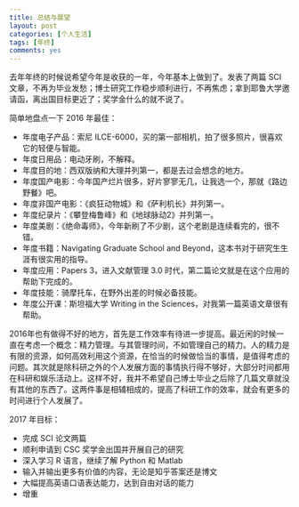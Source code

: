 ```yaml
---
title: 总结与展望
layout: post
categories: [个人生活]
tags: [年终]
comments: yes
---
```


去年年终的时候说希望今年是收获的一年，今年基本上做到了。发表了两篇 SCI 文章，不再为毕业发愁；博士研究工作稳步顺利进行，不再焦虑；拿到耶鲁大学邀请函，离出国目标更近了；奖学金什么的就不说了。

简单地盘点一下 2016 年最佳：

- 年度电子产品：索尼 ILCE-6000，买的第一部相机，拍了很多照片，很喜欢它的轻便与智能。
- 年度日用品：电动牙刷，不解释。
- 年度目的地：西双版纳和大理并列第一，都是去过会想念的地方。
- 年度国产电影：今年国产烂片很多，好片寥寥无几，让我选一个，那就《路边野餐》吧。
- 年度非国产电影：《疯狂动物城》和《萨利机长》并列第一。
- 年度纪录片：《攀登梅鲁峰》和《地球脉动2》并列第一。
- 年度美剧：《绝命毒师》，今年新刷了不少剧，这个老剧是连续看完的，很不错。
- 年度书籍：Navigating Graduate School and Beyond，这本书对于研究生生涯有很实用的指导。
- 年度应用：Papers 3，进入文献管理 3.0 时代，第二篇论文就是在这个应用的帮助下完成的。
- 年度技能：骑摩托车，在野外出差的时候必备技能。
- 年度公开课：斯坦福大学 Writing in the Sciences，对我第一篇英语文章很有帮助。

2016年也有做得不好的地方，首先是工作效率有待进一步提高。最近闲的时候一直在考虑一个概念：精力管理。与其管理时间，不如管理自己的精力。人的精力是有限的资源，如何高效利用这个资源，在恰当的时候做恰当的事情，是值得考虑的问题。其次就是除科研之外的个人发展方面的事情执行得不够好，大部分时间都用在科研和娱乐活动上。这样不好，我并不希望自己博士毕业之后除了几篇文章就没有其他的东西了。这两件事是相辅相成的，提高了科研工作的效率，就会有更多的时间进行个人发展了。

2017 年目标：

- 完成 SCI 论文两篇
- 顺利申请到 CSC 奖学金出国并开展自己的研究
- 深入学习 R 语言，继续了解 Python 和 Matlab
- 输入并输出更多有价值的内容，无论是知乎答案还是博文
- 大幅提高英语口语表达能力，达到自由对话的能力
- 增重